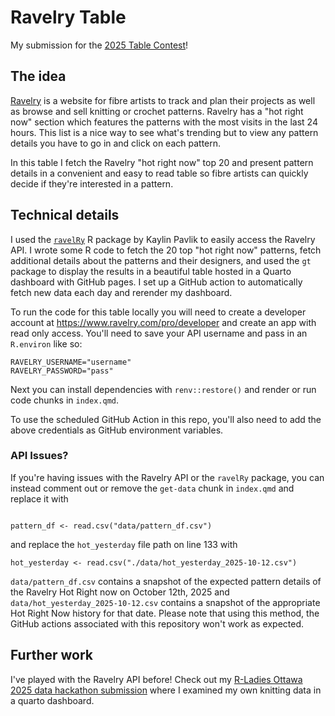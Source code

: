 # Ravelry Table

My submission for the [2025 Table Contest](https://posit.co/blog/announcing-the-2025-table-and-plotnine-contests/)!

## The idea

[Ravelry](https://www.ravelry.com/) is a website for fibre artists to track and plan their projects as well as browse and sell knitting or crochet patterns. Ravelry has a "hot right now" section which features the patterns with the most visits in the last 24 hours. This list is a nice way to see what's trending but to view any pattern details you have to go in and click on each pattern.

In this table I fetch the Ravelry "hot right now" top 20 and present pattern details in a convenient and easy to read table so fibre artists can quickly decide if they're interested in a pattern.

## Technical details

I used the [`ravelRy`](https://github.com/walkerkq/ravelRy/) R package by Kaylin Pavlik to easily access the Ravelry API. I wrote some R code to fetch the 20 top "hot right now" patterns, fetch additional details about the patterns and their designers, and used the `gt` package to display the results in a beautiful table hosted in a Quarto dashboard with GitHub pages. I set up a GitHub action to automatically fetch new data each day and rerender my dashboard.

To run the code for this table locally you will need to create a developer account at <https://www.ravelry.com/pro/developer> and create an app with read only access. You'll need to save your API username and pass in an `R.environ` like so:

```{r}
RAVELRY_USERNAME="username"
RAVELRY_PASSWORD="pass"
```

Next you can install dependencies with `renv::restore()` and render or run code chunks in `index.qmd`.

To use the scheduled GitHub Action in this repo, you'll also need to add the above credentials as GitHub environment variables.

### API Issues?

If you're having issues with the Ravelry API or the `ravelRy` package, you can instead comment out or remove the `get-data` chunk in `index.qmd` and replace it with

```{r get-data}

pattern_df <- read.csv("data/pattern_df.csv")

```

and replace the `hot_yesterday` file path on line 133 with

```{r}
hot_yesterday <- read.csv("./data/hot_yesterday_2025-10-12.csv")
```

`data/pattern_df.csv` contains a snapshot of the expected pattern details of the Ravelry Hot Right now on October 12th, 2025 and `data/hot_yesterday_2025-10-12.csv` contains a snapshot of the appropriate Hot Right Now history for that date. Please note that using this method, the GitHub actions associated with this repository won't work as expected.

## Further work

I've played with the Ravelry API before! Check out my [R-Ladies Ottawa 2025 data hackathon submission](https://github.com/alexmcsw/ravelry-in-review) where I examined my own knitting data in a quarto dashboard.